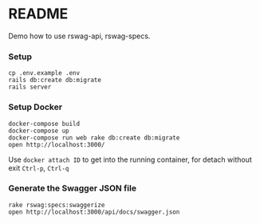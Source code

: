 # README

Demo how to use rswag-api, rswag-specs.
 

### Setup

```
cp .env.example .env
rails db:create db:migrate
rails server
```

### Setup Docker
```
docker-compose build
docker-compose up
docker-compose run web rake db:create db:migrate
open http://localhost:3000/
```
Use `docker attach ID` to get into the running container, for detach without exit `Ctrl-p`, `Ctrl-q`

### Generate the Swagger JSON file

```
rake rswag:specs:swaggerize
open http://localhost:3000/api/docs/swagger.json
```


